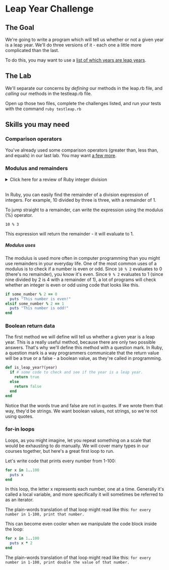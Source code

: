 # Leap Year Challenge

## The Goal

We're going to write a program which will tell us whether or not a given year is a leap year. We'll do three versions of it - each one a little more complicated than the last.

To do this, you may want to use a <a href="https://www.accuracyproject.org/leapyears.html">list of which years are leap years</a>.

## The Lab

We'll separate our concerns by _defining_ our methods in the leap.rb file, and _calling_ our methods in the testleap.rb file.

Open up those two files, complete the challenges listed, and run your tests with the command `ruby testleap.rb`

## Skills you may need

### Comparison operators

You've already used some comparison operators (greater than, less than, and equals) in our last lab. You may want <a href="https://www.tutorialspoint.com/ruby/ruby_operators.htm">a few more</a>.

### Modulus and remainders

<details>
  <summary>Click here for a review of Ruby integer division</summary><br>

  In Ruby, Integer division can be tricky. If you have't tried dividing something that should result in a decimal (like 10/3), try it now.

  Since both inputs are integers, the return value of that division expression will _also_ be an integer. In other words, it's truncating the data (cutting off the decimal; rounding _down_ to the nearest integer). 10/3 in math class would be 3.333... repeating. But in programming, the decimal is chopped off (truncated), so 10/3 in Ruby is 3, because the expression of integers will be rounded down to the nearest integer.

  10/3 can also be written as 3r1 (three, with a remainder of 1) - and _that's_ the key to understanding the modulus.
</details><br>

In Ruby, you can easily find the remainder of a division expression of integers. For example, 10 divided by three is three, with a remainder of 1.

To jump straight to a remainder, can write the expression using the modulus (%) operator.

` 10 % 3 `

This expression will return the remainder - it will evaluate to 1.

##### Modulus uses

The modulus is used more often in computer programming than you might use remainders in your everyday life. One of the most common uses of a modulus is to check if a number is even or odd. Since `10 % 2` evaluates to 0 (there's no remainder), you know it's even. Since `9 % 2` evaluates to 1 (since nine divided by 2 is 4 with a remainder of 1), a lot of programs will check whether an integer is even or odd using code that looks like this.

```ruby
if some_number % 2 == 0
  puts "This number is even!"
elsif some_number % 2 == 1
  puts "This number is odd!"
end
```

### Boolean return data

The first method we will define will tell us whether a given year is a leap year. This is a really useful method, because there are only two possible answers. That's why we'll define this method with a question mark. In Ruby, a question mark is a way programmers communicate that the return value will be a true or a false - a boolean value, as they're called in programming.

```ruby
def is_leap_year?(year)
  if # some code to check and see if the year is a leap year.
    return true
  else
    return false
  end
end
```

Notice that the words true and false are not in quotes. If we wrote them that way, they'd be strings. We want boolean values, not strings, so we're not using quotes.

### for-in loops

Loops, as you might imagine, let you repeat something on a scale that would be exhausting to do manually. We will cover many types in our courses together, but here's a great first loop to run.

Let's write code that prints every number from 1-100:

```ruby
for x in 1..100
  puts x
end
```

In this loop, the letter x represents each number, one at a time. Generally it's called a local variable, and more specifically it will sometimes be referred to as an iterator.

The plain-words translation of that loop might read like this: `for every number in 1-100, print that number.`

This can become even cooler when we manipulate the code block inside the loop:

```ruby
for x in 1..100
  puts x * 2
end
```

The plain-words translation of that loop might read like this: `for every number in 1-100, print double the value of that number.`
